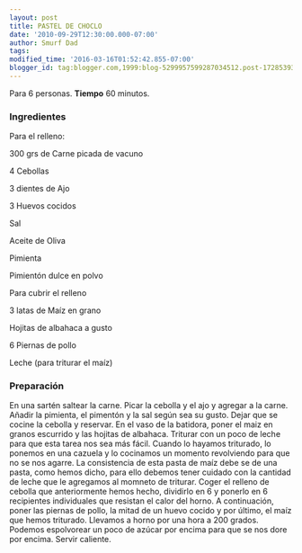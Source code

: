 ```yaml
---
layout: post
title: PASTEL DE CHOCLO
date: '2010-09-29T12:30:00.000-07:00'
author: Smurf Dad
tags: 
modified_time: '2016-03-16T01:52:42.855-07:00'
blogger_id: tag:blogger.com,1999:blog-5299957599287034512.post-1728539393569809494
---
```


Para 6 personas.
<b>Tiempo</b> 60 minutos.

<h3>Ingredientes</h3>

Para el relleno:

300 grs de Carne picada de vacuno

4 Cebollas

3 dientes de Ajo

3 Huevos cocidos

Sal

Aceite de Oliva

Pimienta

Pimientón dulce en polvo

Para cubrir el relleno

3 latas de Maíz en grano

Hojitas de albahaca a gusto

6 Piernas de pollo

Leche (para triturar el maíz)

<h3>Preparación</h3>

En una sartén saltear la carne. Picar la cebolla y el ajo y agregar a la carne. Añadir la pimienta, el pimentón y la sal según sea su gusto. Dejar que se cocine la cebolla y reservar. En el vaso de la batidora, poner el maiz en granos escurrido y las hojitas de albahaca. Triturar con un poco de leche para que esta tarea nos sea más fácil. Cuando lo hayamos triturado, lo ponemos en una cazuela y lo cocinamos un momento revolviendo para que no se nos agarre. La consistencia de esta pasta de maíz debe se de una pasta, como hemos dicho, para ello debemos tener cuidado con la cantidad de leche que le agregamos al momneto de triturar. Coger el relleno de cebolla que anteriormente hemos hecho, dividirlo en 6 y ponerlo en 6 recipientes individuales que resistan el calor del horno. A continuación, poner las piernas de pollo, la mitad de un huevo cocido y por último, el maíz que hemos triturado. Llevamos a horno por una hora a 200 grados. Podemos espolvorear un poco de azúcar por encima para que se nos dore por encima. Servir caliente.

